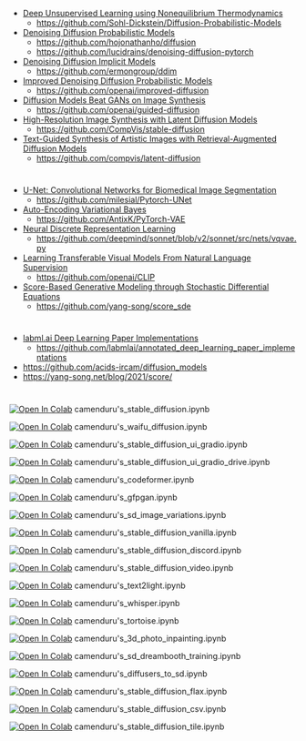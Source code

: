 - [Deep Unsupervised Learning using Nonequilibrium Thermodynamics](https://arxiv.org/abs/1503.03585) 
  - https://github.com/Sohl-Dickstein/Diffusion-Probabilistic-Models
- [Denoising Diffusion Probabilistic Models](https://arxiv.org/abs/2102.09672)
  - https://github.com/hojonathanho/diffusion
  - https://github.com/lucidrains/denoising-diffusion-pytorch
- [Denoising Diffusion Implicit Models](https://arxiv.org/abs/2010.02502)
  - https://github.com/ermongroup/ddim
- [Improved Denoising Diffusion Probabilistic Models](https://arxiv.org/abs/2102.09672)
  - https://github.com/openai/improved-diffusion
- [Diffusion Models Beat GANs on Image Synthesis](https://arxiv.org/abs/2105.05233)
  - https://github.com/openai/guided-diffusion
- [High-Resolution Image Synthesis with Latent Diffusion Models](https://arxiv.org/abs/2112.10752)
  - https://github.com/CompVis/stable-diffusion
- [Text-Guided Synthesis of Artistic Images with Retrieval-Augmented Diffusion Models](https://arxiv.org/abs/2207.13038)
  - https://github.com/compvis/latent-diffusion
#
- [U-Net: Convolutional Networks for Biomedical Image Segmentation](https://arxiv.org/abs/1505.04597)
  - https://github.com/milesial/Pytorch-UNet
- [Auto-Encoding Variational Bayes](https://arxiv.org/abs/1312.6114)
  - https://github.com/AntixK/PyTorch-VAE
- [Neural Discrete Representation Learning](https://arxiv.org/abs/1711.00937)
  - https://github.com/deepmind/sonnet/blob/v2/sonnet/src/nets/vqvae.py
- [Learning Transferable Visual Models From Natural Language Supervision](https://arxiv.org/abs/2103.00020)
  - https://github.com/openai/CLIP
- [Score-Based Generative Modeling through Stochastic Differential Equations](https://arxiv.org/abs/2011.13456)
  - https://github.com/yang-song/score_sde
#
- [labml.ai Deep Learning Paper Implementations](https://nn.labml.ai/index.html)
  - https://github.com/labmlai/annotated_deep_learning_paper_implementations
- https://github.com/acids-ircam/diffusion_models
- https://yang-song.net/blog/2021/score/  
#
[![Open In Colab](https://colab.research.google.com/assets/colab-badge.svg)](https://colab.research.google.com/github/camenduru/notebooks/blob/main/camenduru's_stable_diffusion.ipynb) camenduru's_stable_diffusion.ipynb

[![Open In Colab](https://colab.research.google.com/assets/colab-badge.svg)](https://colab.research.google.com/github/camenduru/notebooks/blob/main/camenduru's_waifu_diffusion.ipynb) camenduru's_waifu_diffusion.ipynb

[![Open In Colab](https://colab.research.google.com/assets/colab-badge.svg)](https://colab.research.google.com/github/camenduru/notebooks/blob/main/camenduru's_stable_diffusion_ui_gradio.ipynb) camenduru's_stable_diffusion_ui_gradio.ipynb

[![Open In Colab](https://colab.research.google.com/assets/colab-badge.svg)](https://colab.research.google.com/github/camenduru/notebooks/blob/main/camenduru's_stable_diffusion_ui_gradio_drive.ipynb) camenduru's_stable_diffusion_ui_gradio_drive.ipynb

[![Open In Colab](https://colab.research.google.com/assets/colab-badge.svg)](https://colab.research.google.com/github/camenduru/notebooks/blob/main/camenduru's_codeformer.ipynb) camenduru's_codeformer.ipynb

[![Open In Colab](https://colab.research.google.com/assets/colab-badge.svg)](https://colab.research.google.com/github/camenduru/notebooks/blob/main/camenduru's_gfpgan.ipynb) camenduru's_gfpgan.ipynb

[![Open In Colab](https://colab.research.google.com/assets/colab-badge.svg)](https://colab.research.google.com/github/camenduru/notebooks/blob/main/camenduru's_sd_image_variations.ipynb) camenduru's_sd_image_variations.ipynb

[![Open In Colab](https://colab.research.google.com/assets/colab-badge.svg)](https://colab.research.google.com/github/camenduru/notebooks/blob/main/camenduru's_stable_diffusion_vanilla.ipynb) camenduru's_stable_diffusion_vanilla.ipynb

[![Open In Colab](https://colab.research.google.com/assets/colab-badge.svg)](https://colab.research.google.com/github/camenduru/notebooks/blob/main/camenduru's_stable_diffusion_discord.ipynb) camenduru's_stable_diffusion_discord.ipynb

[![Open In Colab](https://colab.research.google.com/assets/colab-badge.svg)](https://colab.research.google.com/github/camenduru/notebooks/blob/main/camenduru's_stable_diffusion_video.ipynb) camenduru's_stable_diffusion_video.ipynb

[![Open In Colab](https://colab.research.google.com/assets/colab-badge.svg)](https://colab.research.google.com/github/camenduru/notebooks/blob/main/camenduru's_text2light.ipynb) camenduru's_text2light.ipynb

[![Open In Colab](https://colab.research.google.com/assets/colab-badge.svg)](https://colab.research.google.com/github/camenduru/notebooks/blob/main/camenduru's_whisper.ipynb) camenduru's_whisper.ipynb

[![Open In Colab](https://colab.research.google.com/assets/colab-badge.svg)](https://colab.research.google.com/github/camenduru/notebooks/blob/main/camenduru's_tortoise.ipynb) camenduru's_tortoise.ipynb

[![Open In Colab](https://colab.research.google.com/assets/colab-badge.svg)](https://colab.research.google.com/github/camenduru/notebooks/blob/main/camenduru's_3d_photo_inpainting.ipynb) camenduru's_3d_photo_inpainting.ipynb

[![Open In Colab](https://colab.research.google.com/assets/colab-badge.svg)](https://colab.research.google.com/github/camenduru/notebooks/blob/main/camenduru's_sd_dreambooth_training.ipynb) camenduru's_sd_dreambooth_training.ipynb

[![Open In Colab](https://colab.research.google.com/assets/colab-badge.svg)](https://colab.research.google.com/github/camenduru/notebooks/blob/main/camenduru's_diffusers_to_sd.ipynb) camenduru's_diffusers_to_sd.ipynb

[![Open In Colab](https://colab.research.google.com/assets/colab-badge.svg)](https://colab.research.google.com/github/camenduru/notebooks/blob/main/camenduru's_stable_diffusion_flax.ipynb) camenduru's_stable_diffusion_flax.ipynb

[![Open In Colab](https://colab.research.google.com/assets/colab-badge.svg)](https://colab.research.google.com/github/camenduru/notebooks/blob/main/camenduru's_stable_diffusion_csv.ipynb) camenduru's_stable_diffusion_csv.ipynb

[![Open In Colab](https://colab.research.google.com/assets/colab-badge.svg)](https://colab.research.google.com/github/camenduru/notebooks/blob/main/camenduru's_stable_diffusion_tile.ipynb) camenduru's_stable_diffusion_tile.ipynb

